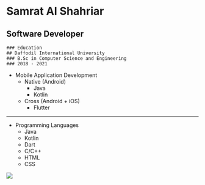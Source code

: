 # Samrat Al Shahriar
## Software Developer

```
### Education
## Daffodil International University
### B.Sc in Computer Science and Engineering
### 2018 - 2021
```

- Mobile Application Development
  - Native (Android)
    - Java
    - Kotlin
  - Cross (Android + iOS)
    - Flutter
- ---------------------------------
- Programming Languages
  - Java
  - Kotlin
  - Dart
  - C/C++
  - HTML
  - CSS



![](https://komarev.com/ghpvc/?username=SamratAlShahriar)